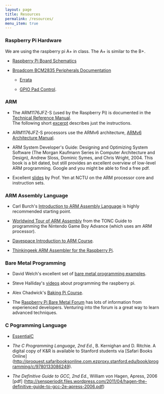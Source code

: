 ```yaml
---
layout: page
title: Resources
permalink: /resources/
menu_item: true
---
```


### Raspberry Pi Hardware

We are using the raspberry pi A+ in class. The A+ is similar to the B+.

* [Raspberry Pi Board Schematics](https://github.com/raspberrypi/documentation/blob/master/hardware/raspberrypi/schematics/README.md)

* [Broadcom BCM2835 Peripherals Documentation](http://www.raspberrypi.org/wp-content/uploads/2012/02/BCM2835-ARM-Peripherals.pdf)

  * [Errata](http://elinux.org/BCM2835_datasheet_errata)

  * [GPIO Pad Control](http://www.scribd.com/doc/101830961/GPIO-Pads-Control2).

### ARM

* The ARM1176JFZ-S (used by the Raspberry Pi) is documented
in the [Technical Reference Manual](http://infocenter.arm.com/help/topic/com.arm.doc.ddi0301h/DDI0301H_arm1176jzfs_r0p7_trm.pdf).  
The following short [excerpt](readings/armisa.pdf)
describes just the instructions.

* ARM1176JFZ-S processors use the ARMv6 architecture,
[ARMv6 Architecture Manual](https://www.scss.tcd.ie/~waldroj/3d1/arm_arm.pdf).

* ARM System Developer's Guide: Designing and Optimizing System Software (The Morgan Kaufmann Series in Computer Architecture and Design), Andrew Sloss, Dominic Symes, and Chris Wright, 2004. This book is a bit dated, but still provides an excellent overview of low-level ARM programming.
Google and you might be able to find a free pdf.

* Excellent [slides](http://twins.ee.nctu.edu.tw/courses/ip_core_02/handout_pdf/Chapter_2.pdf) by Prof. Yen at NCTU on the ARM processor core and instruction sets.

### ARM Assembly Language

* Carl Burch's [Introduction to ARM Assembly Language](http://www.toves.org/books/arm/) is highly recommended starting point.

* [Worldwind Tour of ARM Assembly](http://www.coranac.com/tonc/text/asm.htm) from the TONC Guide to programming the Nintendo Game Boy Advance (which uses am ARM processor).

* [Davespace Introduction to ARM Course](http://www.davespace.co.uk/arm/introduction-to-arm/index.html).

* [Thinkingeek ARM Assembler for the Raspberry Pi](http://thinkingeek.com/2013/01/09/arm-assembler-raspberry-pi-chapter-1/).

### Bare Metal Programming

* David Welch's excellent set of [bare metal programming examples](https://github.com/dwelch67/raspberrypi).

* Steve Halliday's [videos](http://computersciencevideos.org/Raspberry-Pi/Raspberry-Pi-Setup) about programming the raspberry pi.

* Alex Chadwick's [Baking Pi Course](http://www.cl.cam.ac.uk/projects/raspberrypi/tutorials/os/).

* The [Raspberry Pi Bare Metal Forum](http://www.raspberrypi.org/forums/viewforum.php?f=72) has lots of information from experienced developers. Venturing into the forum is a great way to learn advanced techniques. 

### C Pogramming Language

* [EssentialC](http://cslibrary.stanford.edu/101)

* *The C Programming Language, 2nd Ed.*, B. Kernighan and D. Ritchie.
A digital copy of K&R is available to Stanford students via 
[Safari Books Online]
(http://proquest.safaribooksonline.com.ezproxy.stanford.edu/book/programming/c/9780133086249).

* *The Definitive Guide to GCC, 2nd Ed.*, William von Hagen, Apress, 2006
[pdf]
(http://sensperiodit.files.wordpress.com/2011/04/hagen-the-definitive-guide-to-gcc-2e-apress-2006.pdf)

